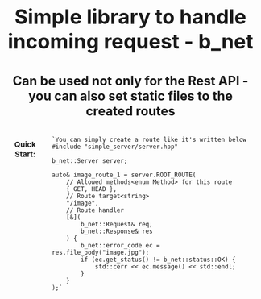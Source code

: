 <h1 align="center" style="font-size: 40px">
    Simple library to handle incoming request - b_net
<h1>

<h2 align="center" style="font-size: 25px; font-family: ">
    Can be used not only for the Rest API - you can also set static files to the created routes
</h2>

<div style="display: flex; gap: 10px; flex-diration: column">
    <h3 align="center" style="font-size: 15px">Quick Start:</h3>
    
    `You can simply create a route like it's written below
    #include "simple_server/server.hpp"

    b_net::Server server;

    auto& image_route_1 = server.ROOT_ROUTE(
        // Allowed methods<enum Method> for this route
        { GET, HEAD },
        // Route target<string>
        "/image",
        // Route handler
        [&](
            b_net::Request& req,
            b_net::Response& res
        ) {
            b_net::error_code ec = res.file_body("image.jpg");
            if (ec.get_status() != b_net::status::OK) {
                std::cerr << ec.message() << std::endl;
            }
        }
    );`
</div>